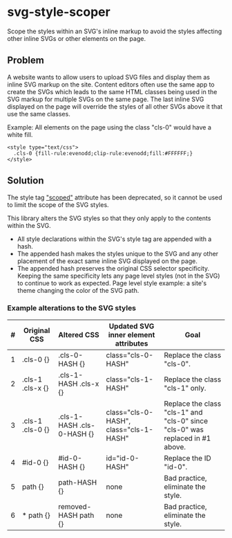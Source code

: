 # svg-style-scoper
Scope the styles within an SVG's inline markup to avoid the styles affecting other inline SVGs or other elements on the page. 

## Problem

A website wants to allow users to upload SVG files and display them as inline SVG markup on the site. Content editors often use the same app to create the SVGs which leads to the same HTML classes being used in the SVG markup for multiple SVGs on the same page. The last inline SVG displayed on the page will override the styles of all other SVGs above it that use the same classes.

Example: All elements on the page using the class "cls-0" would have a white fill.
```
<style type="text/css">
  .cls-0 {fill-rule:evenodd;clip-rule:evenodd;fill:#FFFFFF;}
</style>
```

## Solution

The style tag ["scoped"](https://developer.mozilla.org/en-US/docs/Web/HTML/Element/style#attr-scoped) attribute has been deprecated, so it cannot be used to limit the scope of the SVG styles.

This library alters the SVG styles so that they only apply to the contents within the SVG.

- All style declarations within the SVG's style tag are appended with a hash. 
- The appended hash makes the styles unique to the SVG and any other placement of the exact same inline SVG displayed on the page.
- The appended hash preserves the original CSS selector specificity. Keeping the same specificity lets any page level styles (not in the SVG) to continue to work as expected. Page level style example: a site's theme changing the color of the SVG path.

### Example alterations to the SVG styles

|#| Original CSS   | Altered CSS | Updated SVG inner element attributes|Goal|
| ----------- | ----------- | ----------- | ----------- | ----------- |
|1| .cls-0 {} | .cls-0-HASH {} | class="cls-0-HASH" | Replace the class "cls-0". |
|2| .cls-1 .cls-x {} | .cls-1-HASH .cls-x {} | class="cls-1-HASH" | Replace the class "cls-1" only. |
|3| .cls-1 .cls-0 {} | .cls-1-HASH .cls-0-HASH {} | class="cls-0-HASH", class="cls-1-HASH" | Replace the class "cls-1" and "cls-0" since "cls-0" was replaced in #1 above. |
|4| #id-0 {} | #id-0-HASH {} | id="id-0-HASH" | Replace the ID "id-0". |
|5| path {} | path-HASH {} | none | Bad practice, eliminate the style. |
|6| * path {} | removed-HASH path {} | none | Bad practice, eliminate the style. |

